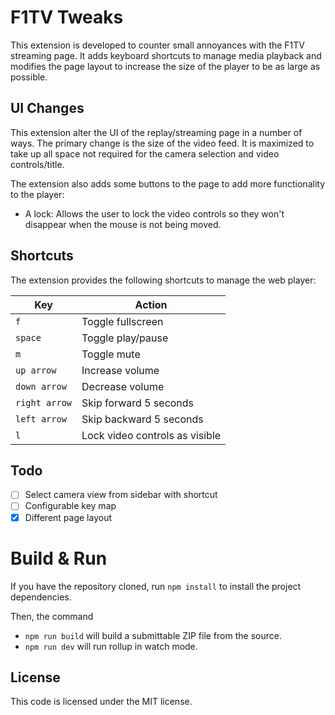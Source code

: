 # F1TV Tweaks

This extension is developed to counter small annoyances with the F1TV streaming page. It adds keyboard shortcuts to manage media playback and modifies the page layout to increase the size of the player to be as large as possible.

## UI Changes
This extension alter the UI of the replay/streaming page in a number of ways. The primary change is the size of the video feed. It is maximized to take up all space not required for the camera selection and video controls/title.

The extension also adds some buttons to the page to add more functionality to the player:
* A lock: Allows the user to lock the video controls so they won't disappear when the mouse is not being moved.

## Shortcuts
The extension provides the following shortcuts to manage the web player:

| Key | Action |
|-----|--------|
|`f`|Toggle fullscreen|
|`space`| Toggle play/pause |
|`m`|Toggle mute|
|`up arrow`|Increase volume|
|`down arrow`|Decrease volume|
|`right arrow`|Skip forward 5 seconds|
|`left arrow`|Skip backward 5 seconds|
|`l`|Lock video controls as visible|

## Todo
 - [ ] Select camera view from sidebar with shortcut
 - [ ] Configurable key map
 - [x] Different page layout

# Build & Run
If you have the repository cloned, run `npm install` to install the project dependencies.

Then, the command
 * `npm run build` will build a submittable ZIP file from the source.
 * `npm run dev` will run rollup in watch mode.

## License
This code is licensed under the MIT license.